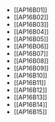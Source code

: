 - [[AP16B01]]
- [[AP16B02]]
- [[AP16B03]]
- [[AP16B04]]
- [[AP16B05]]
- [[AP16B06]]
- [[AP16B07]]
- [[AP16B08]]
- [[AP16B09]]
- [[AP16B10]]
- [[AP16B11]]
- [[AP16B12]]
- [[AP16B13]]
- [[AP16B14]]
- [[AP16B15]]